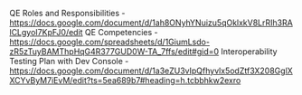 QE Roles and Responsibilities - https://docs.google.com/document/d/1ah8ONyhYNuizu5qOklxkV8LrRIh3RAlCLgyoI7KpFJ0/edit
QE Competencies - https://docs.google.com/spreadsheets/d/1GiumLsdo-zR5zTuyBAMThpHqG4R377GUD0W-TA_7ffs/edit#gid=0
Interoperability Testing Plan with Dev Console - https://docs.google.com/document/d/1a3eZU3vIpQfhyvlx5odZtf3X208GglXXCYvByM7iEvM/edit?ts=5ea689b7#heading=h.tcbbhkw2exro
